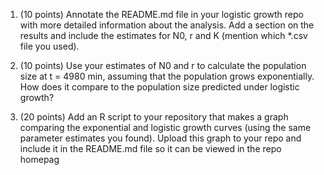 1) (10 points) Annotate the README.md file in your logistic growth
repo with more detailed information about the analysis. Add a section on the results and include the estimates for N0, r and K (mention which *.csv file you used).

2) (10 points) Use your estimates of N0 and r to calculate the population
size at t = 4980 min, assuming that the population grows exponentially. How does it compare to the population size predicted under logistic growth?
3) (20 points) Add an R script to your repository that makes a graph
comparing the exponential and logistic growth curves (using the same parameter estimates you found). Upload this graph to your repo and include it in the README.md file so it can be viewed in the repo homepag
